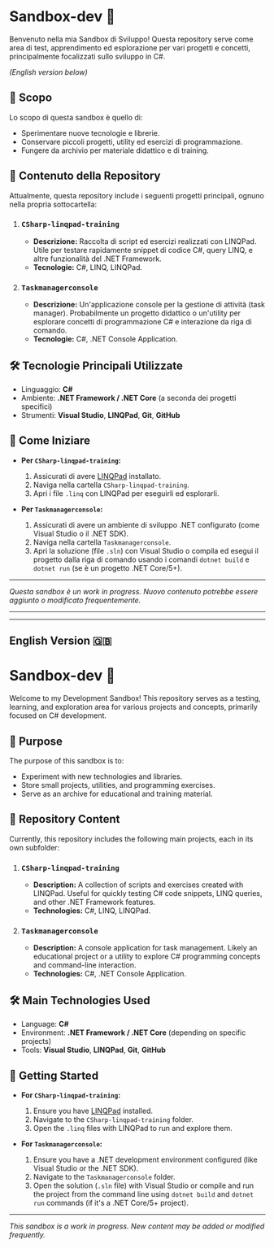 # Sandbox-dev 🧪

Benvenuto nella mia Sandbox di Sviluppo! Questa repository serve come area di test, apprendimento ed esplorazione per vari progetti e concetti, principalmente focalizzati sullo sviluppo in C#.

*(English version below)*

## 🎯 Scopo

Lo scopo di questa sandbox è quello di:
* Sperimentare nuove tecnologie e librerie.
* Conservare piccoli progetti, utility ed esercizi di programmazione.
* Fungere da archivio per materiale didattico e di training.

## 📂 Contenuto della Repository

Attualmente, questa repository include i seguenti progetti principali, ognuno nella propria sottocartella:

1.  ### `CSharp-linqpad-training`
    * **Descrizione:** Raccolta di script ed esercizi realizzati con LINQPad. Utile per testare rapidamente snippet di codice C#, query LINQ, e altre funzionalità del .NET Framework.
    * **Tecnologie:** C#, LINQ, LINQPad.

2.  ### `Taskmanagerconsole`
    * **Descrizione:** Un'applicazione console per la gestione di attività (task manager). Probabilmente un progetto didattico o un'utility per esplorare concetti di programmazione C# e interazione da riga di comando.
    * **Tecnologie:** C#, .NET Console Application.

## 🛠️ Tecnologie Principali Utilizzate
* Linguaggio: **C#**
* Ambiente: **.NET Framework / .NET Core** (a seconda dei progetti specifici)
* Strumenti: **Visual Studio**, **LINQPad**, **Git**, **GitHub**

## 🚀 Come Iniziare

* **Per `CSharp-linqpad-training`:**
    1.  Assicurati di avere [LINQPad](https://www.linqpad.net/) installato.
    2.  Naviga nella cartella `CSharp-linqpad-training`.
    3.  Apri i file `.linq` con LINQPad per eseguirli ed esplorarli.

* **Per `Taskmanagerconsole`:**
    1.  Assicurati di avere un ambiente di sviluppo .NET configurato (come Visual Studio o il .NET SDK).
    2.  Naviga nella cartella `Taskmanagerconsole`.
    3.  Apri la soluzione (file `.sln`) con Visual Studio o compila ed esegui il progetto dalla riga di comando usando i comandi `dotnet build` e `dotnet run` (se è un progetto .NET Core/5+).

---
*Questa sandbox è un work in progress. Nuovo contenuto potrebbe essere aggiunto o modificato frequentemente.*

---
---

## English Version 🇬🇧

# Sandbox-dev 🧪

Welcome to my Development Sandbox! This repository serves as a testing, learning, and exploration area for various projects and concepts, primarily focused on C# development.

## 🎯 Purpose

The purpose of this sandbox is to:
* Experiment with new technologies and libraries.
* Store small projects, utilities, and programming exercises.
* Serve as an archive for educational and training material.

## 📂 Repository Content

Currently, this repository includes the following main projects, each in its own subfolder:

1.  ### `CSharp-linqpad-training`
    * **Description:** A collection of scripts and exercises created with LINQPad. Useful for quickly testing C# code snippets, LINQ queries, and other .NET Framework features.
    * **Technologies:** C#, LINQ, LINQPad.

2.  ### `Taskmanagerconsole`
    * **Description:** A console application for task management. Likely an educational project or a utility to explore C# programming concepts and command-line interaction.
    * **Technologies:** C#, .NET Console Application.

## 🛠️ Main Technologies Used
* Language: **C#**
* Environment: **.NET Framework / .NET Core** (depending on specific projects)
* Tools: **Visual Studio**, **LINQPad**, **Git**, **GitHub**

## 🚀 Getting Started

* **For `CSharp-linqpad-training`:**
    1.  Ensure you have [LINQPad](https://www.linqpad.net/) installed.
    2.  Navigate to the `CSharp-linqpad-training` folder.
    3.  Open the `.linq` files with LINQPad to run and explore them.

* **For `Taskmanagerconsole`:**
    1.  Ensure you have a .NET development environment configured (like Visual Studio or the .NET SDK).
    2.  Navigate to the `Taskmanagerconsole` folder.
    3.  Open the solution (`.sln` file) with Visual Studio or compile and run the project from the command line using `dotnet build` and `dotnet run` commands (if it's a .NET Core/5+ project).

---
*This sandbox is a work in progress. New content may be added or modified frequently.*
